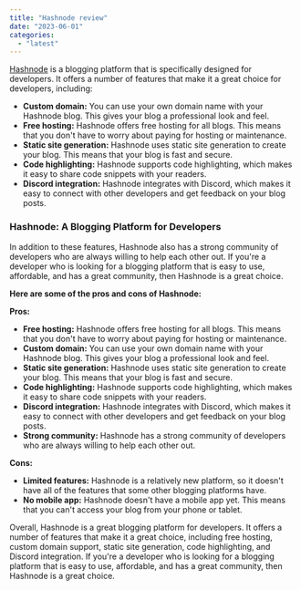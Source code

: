```yaml
---
title: "Hashnode review"
date: "2023-06-01"
categories: 
  - "latest"
---
```


[Hashnode](https://hashnode.com/) is a blogging platform that is specifically designed for developers. It offers a number of features that make it a great choice for developers, including:

- **Custom domain:** You can use your own domain name with your Hashnode blog. This gives your blog a professional look and feel.
- **Free hosting:** Hashnode offers free hosting for all blogs. This means that you don't have to worry about paying for hosting or maintenance.
- **Static site generation:** Hashnode uses static site generation to create your blog. This means that your blog is fast and secure.
- **Code highlighting:** Hashnode supports code highlighting, which makes it easy to share code snippets with your readers.
- **Discord integration:** Hashnode integrates with Discord, which makes it easy to connect with other developers and get feedback on your blog posts.

### Hashnode: A Blogging Platform for Developers

In addition to these features, Hashnode also has a strong community of developers who are always willing to help each other out. If you're a developer who is looking for a blogging platform that is easy to use, affordable, and has a great community, then Hashnode is a great choice.

**Here are some of the pros and cons of Hashnode:**

**Pros:**

- **Free hosting:** Hashnode offers free hosting for all blogs. This means that you don't have to worry about paying for hosting or maintenance.
- **Custom domain:** You can use your own domain name with your Hashnode blog. This gives your blog a professional look and feel.
- **Static site generation:** Hashnode uses static site generation to create your blog. This means that your blog is fast and secure.
- **Code highlighting:** Hashnode supports code highlighting, which makes it easy to share code snippets with your readers.
- **Discord integration:** Hashnode integrates with Discord, which makes it easy to connect with other developers and get feedback on your blog posts.
- **Strong community:** Hashnode has a strong community of developers who are always willing to help each other out.

**Cons:**

- **Limited features:** Hashnode is a relatively new platform, so it doesn't have all of the features that some other blogging platforms have.
- **No mobile app:** Hashnode doesn't have a mobile app yet. This means that you can't access your blog from your phone or tablet.

Overall, Hashnode is a great blogging platform for developers. It offers a number of features that make it a great choice, including free hosting, custom domain support, static site generation, code highlighting, and Discord integration. If you're a developer who is looking for a blogging platform that is easy to use, affordable, and has a great community, then Hashnode is a great choice.
